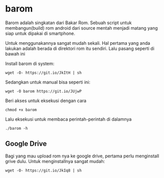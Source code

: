 # barom

Barom adalah singkatan dari Bakar Rom. Sebuah script untuk membangun(build) rom android dari source mentah menjadi matang yang siap untuk dipakai di smartphone.

Untuk menggunakannya sangat mudah sekali. Hal pertama yang anda lakukan adalah berada di direktori rom itu sendiri. Lalu pasang seperti di bawah ini

Install barom di system:
```
wget -O- https://git.io/JkItH | sh
```

Sedangkan untuk manual bisa seperti ini:
```
wget -O barom https://git.io/JUjwP
```
Beri akses untuk eksekusi dengan cara
```
chmod +x barom
```
Lalu eksekusi untuk membaca perintah-perintah di dalamnya
```
./barom -h
```

## Google Drive
Bagi yang mau upload rom nya ke google drive, pertama perlu menginstall grive dulu.
Untuk menginstallnya sangat mudah:
```
wget -O- https://git.io/JkIq8 | sh
```
